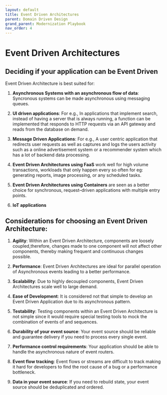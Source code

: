 ```yaml
---
layout: default
title: Event Driven Architectures
parent: Domain Driven Design 
grand_parent: Modernization Playbook 
nav_order: 4
---
```


# Event Driven Architectures

## Deciding if your application can be Event Driven

Event Driven Architecture is best suited for:

 1. **Asynchronous Systems with an asynchronous flow of data**:  Syncronous systems can be made asynchronous using messaging queues.

 2. **UI driven applications**: For e.g., In applications that implement search, instead of having a server that is always running, a function can be implemented that responds to HTTP requests via an API gateway and reads from the database on demand.

 3. **Message Driven Applications**: For e.g., A user centric application that redirects user requests as well as captures and logs the users activity such as a online advertisement system or a recommender system which has a lot of backend data processing. 

 5. **Event Driven Architectures using FaaS** work well for high volume transactions, workloads that only happen every so often for eg: generating reports, image processing, or any scheduled tasks. 
 
 6. **Event Driven Architectures using Containers** are seen as a better choice for synchronous, request–driven applications with multiple entry points.

 7. **IoT applications**

## Considerations for choosing an Event Driven Architecture:

 1. **Agility**: Within an Event Driven Architecture, components are loosely coupled,therefore, changes made to one component will not affect other components, thereby making frequent and continuous changes possible.

 2. **Performance**: Event Driven Architectures are ideal for parallel operation of Asynchronous events leading to a better performance.

 3. **Scalability**: Due to highly decoupled components, Event Driven Architectures scale well to large demand.

 4. **Ease of Development**: It is considered not that simple to develop an Event Driven Application due to its asynchronous pattern.

 5. **Testability**: Testing components within an Event Driven Architecture is not simple since it would require special testing tools to mock the combination of events of and sequences.

 6. **Durability of your event source**: Your event source should be reliable and guarantee delivery if you need to process every single event. 

 7. **Performance control requirements**: Your application should be able to handle the asynchronous nature of event routers. 

 8. **Event flow tracking**: Event flows or streams are difficult to track making it hard for developers to find the root cause of a bug or a performance bottleneck.

 9. **Data in your event source**: If you need to rebuild state, your event source should be deduplicated and ordered.



